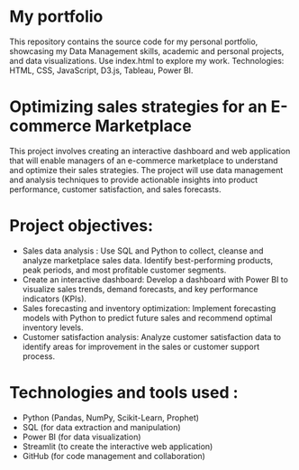 # My portfolio
This repository contains the source code for my personal portfolio, showcasing my Data Management skills, academic and personal projects, and data visualizations. Use index.html to explore my work. Technologies: HTML, CSS, JavaScript, D3.js, Tableau, Power BI.
# Optimizing sales strategies for an E-commerce Marketplace
This project involves creating an interactive dashboard and web application that will enable managers of an e-commerce marketplace to understand and optimize their sales strategies. The project will use data management and analysis techniques to provide actionable insights into product performance, customer satisfaction, and sales forecasts.
  # Project objectives:
- Sales data analysis : Use SQL and Python to collect, cleanse and analyze marketplace sales data. Identify best-performing products, peak periods, and most profitable customer segments.
- Create an interactive dashboard: Develop a dashboard with Power BI to visualize sales trends, demand forecasts, and key performance indicators (KPIs).
- Sales forecasting and inventory optimization: Implement forecasting models with Python to predict future sales and recommend optimal inventory levels.
- Customer satisfaction analysis: Analyze customer satisfaction data to identify areas for improvement in the sales or customer support process.
# Technologies and tools used :
- Python (Pandas, NumPy, Scikit-Learn, Prophet)
- SQL (for data extraction and manipulation)
- Power BI (for data visualization)
- Streamlit (to create the interactive web application)
- GitHub (for code management and collaboration)
  
